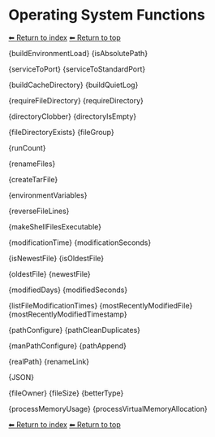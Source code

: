# Operating System Functions

[⬅ Return to index](index.md)
[⬅ Return to top](../index.md)

{buildEnvironmentLoad}
{isAbsolutePath}

{serviceToPort}
{serviceToStandardPort}

{buildCacheDirectory}
{buildQuietLog}

{requireFileDirectory}
{requireDirectory}

{directoryClobber}
{directoryIsEmpty}

{fileDirectoryExists}
{fileGroup}

{runCount}

{renameFiles}

{createTarFile}

{environmentVariables}

{reverseFileLines}

{makeShellFilesExecutable}

{modificationTime}
{modificationSeconds}

{isNewestFile}
{isOldestFile}

{oldestFile}
{newestFile}

{modifiedDays}
{modifiedSeconds}

{listFileModificationTimes}
{mostRecentlyModifiedFile}
{mostRecentlyModifiedTimestamp}

{pathConfigure}
{pathCleanDuplicates}

{manPathConfigure}
{pathAppend}

{realPath}
{renameLink}

{JSON}

{fileOwner}
{fileSize}
{betterType}

{processMemoryUsage}
{processVirtualMemoryAllocation}

[⬅ Return to index](index.md)
[⬅ Return to top](../index.md)
